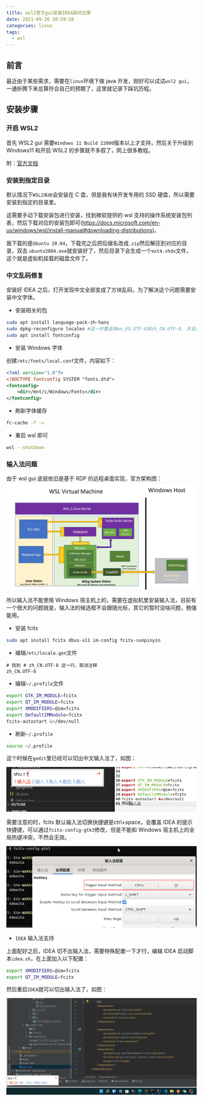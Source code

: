 ```yaml
---
title: wsl2官方gui安装IDEA踩坑记录
date: 2021-09-26 10:59:18
categories: linux
tags:
  - wsl
---
```


## 前言

最近由于某些需求，需要在`linux`环境下做 java 开发，刚好可以试试`wsl2 gui`，一通折腾下来总算符合自己的预期了，这里就记录下踩坑历程。

<!--more-->

## 安装步骤

### 开启 WSL2

首先 WSL2 gui 需要`Windows 11 Build 22000`版本以上才支持，然后关于升级到 Windows11 和开启 WSL2 的步骤就不多叙了，网上很多教程。

附：[官方文档](https://docs.microsoft.com/en-us/windows/wsl/tutorials/gui-apps)

### 安装到指定目录

默认情况下`WSL2系统`会安装在 C 盘，但是我有块开发专用的 SSD 硬盘，所以需要安装到指定的目录里。

这需要手动下载安装包进行安装，找到微软提供的 wsl 支持的操作系统安装包列表，然后下载对应的安装包即可(https://docs.microsoft.com/en-us/windows/wsl/install-manual#downloading-distributions)。

我下载的是`Ubuntu 20.04`，下载完之后把后缀名改成`.zip`然后解压到对应的目录，双击
`ubuntu2004.exe`就安装好了，然后目录下会生成一个`ext4.vhdx`文件，这个就是虚拟机挂载的磁盘文件了。

### 中文乱码修复

安装好 IDEA 之后，打开发现中文全部变成了方块乱码，为了解决这个问题需要安装中文字体。

- 安装相关的包

```sh
sudo apt install language-pack-zh-hans
sudo dpkg-reconfigure locales #这一步要选择en_US.UTF-8和zh_CN.UTF-8, 并且zh_CN.UTF-8为默认语言
sudo apt install fontconfig
```

- 安装 Windows 字体

创建`/etc/fonts/local.conf`文件，内容如下：

```xml
<?xml version="1.0"?>
<!DOCTYPE fontconfig SYSTEM "fonts.dtd">
<fontconfig>
    <dir>/mnt/c/Windows/Fonts</dir>
</fontconfig>
```

- 刷新字体缓存

```sh
fc-cache -f -v
```

- 重启 wsl 即可

```sh
wsl --shutdown
```

### 输入法问题

由于 wsl gui 底层依旧是基于 RDP 的远程桌面实现，官方架构图：
![](wsl2-gui-idea-config/2021-09-26-14-44-58.png)

所以输入法不能使用 Windows 宿主机上的，需要在虚拟机里安装输入法，目前有一个很大的问题就是，输入法的候选框不会跟随光标，其它的暂时没啥问题，勉强能用。

- 安装 fcitx

```sh
sudo apt install fcitx dbus-x11 im-config fcitx-sunpinyin
```

- 编辑`/etc/locale.gen`文件

```
# 找到 # zh_CN.UTF-8 这一行，取消注释
zh_CN.UTF-8
```

- 编辑`~/.profile`文件

```sh
export GTK_IM_MODULE=fcitx
export QT_IM_MODULE=fcitx
export XMODIFIERS=@im=fcitx
export DefaultIMModule=fcitx
fcitx-autostart &>/dev/null
```

- 刷新`~/.profile`

```sh
source ~/.profile
```

这个时候在`gedit`里已经可以切出中文输入法了，如图：

![](wsl2-gui-idea-config/2021-09-26-15-06-46.png)

需要注意的时，fcitx 默认输入法切换快捷键是<kdb>ctrl</kdb>+<kdb>space</kdb>，会覆盖 IDEA 的提示快捷键，可以通过`fcitx-config-gtk3`修改，但是不能和 Windows 宿主机上的全局热键冲突，不然会无效。

![](wsl2-gui-idea-config/2021-09-26-15-04-30.png)

- `IDEA` 输入法支持

上面配好之后，IDEA 切不出输入法，需要特殊配置一下才行，编辑 IDEA 启动脚本`idea.sh`，在上面加入以下配置：

```sh
export XMODIFIERS=@im=fcitx
export QT_IM_MODULE=fcitx
```

然后重启`IDEA`就可以切出输入法了，如图：

![](wsl2-gui-idea-config/2021-09-26-15-09-33.png)
